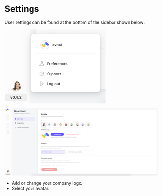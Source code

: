 # Settings

User settings can be found at the bottom of the sidebar shown below:

![](<../.gitbook/assets/Screenshot 2022-12-11 at 15.45.40.png>)

![](<../.gitbook/assets/Screenshot 2022-12-11 at 15.46.08.png>)

* Add or change your company logo.
* Select your avatar.
